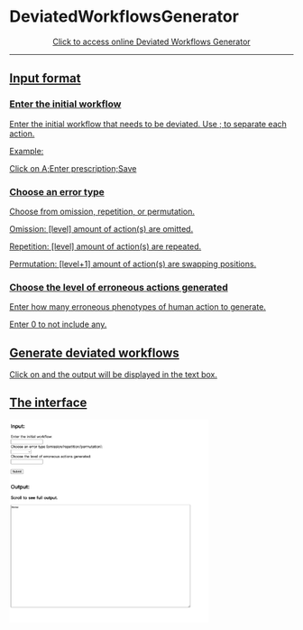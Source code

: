# DeviatedWorkflowsGenerator

<p align="center"><a href="https://deviatedworkflows-generator-4b34d2ce79de.herokuapp.com/">Click to access online Deviated Workflows Generator
<hr>

## Input format

### Enter the initial workflow
Enter the initial workflow that needs to be deviated. Use ; to separate each action.

Example:

Click on A;Enter prescription;Save

### Choose an error type
Choose from omission, repetition, or permutation.

Omission: [level] amount of action(s) are omitted.

Repetition: [level] amount of action(s) are repeated.

Permutation: [level+1] amount of action(s) are swapping positions.

### Choose the level of erroneous actions generated
Enter how many erroneous phenotypes of human action to generate.

Enter 0 to not include any.

## Generate deviated workflows
Click on <Submit> and the output will be displayed in the text box.

## The interface

<img src="DWGinterface.jpeg" width="70%" height="70%">
